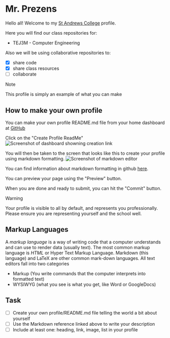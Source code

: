 # Mr. Prezens

Hello all!
Welcome to my [St Andrews College](https://www.sac.on.ca/) profile.

Here you will find our class repositories for:
- TEJ3M - Computer Engineering

Also we will be using collaborative repositories to:
- [x] share code
- [x] share class resources
- [ ] collaborate

> [!NOTE]
> This profile is simply an example of what you can make

## How to make your own profile
You can make your own profile README.md file from your home dashboard at [GitHub](https://github.com/)

Click on the "Create Profile ReadMe"
![Screenshot of dashboard showning creation link](../main/2324-TEJ3M-5-1-GithubSetup.png)

You will then be taken to the screen that looks like this to create your profile using markdown formatting.
![Screenshot of markdown editor](../blob/main/2324-TEJ3M-5-1-MarkdownEditor.png)

You can find information about markdown formatting in github [here](https://docs.github.com/en/get-started/writing-on-github/getting-started-with-writing-and-formatting-on-github/basic-writing-and-formatting-syntax#images).

You can preview your page using the "Preview" button.

When you are done and ready to submit, you can hit the "Commit" button. 

> [!WARNING]
> Your profile is visible to all by default, and represents you professionally. Please ensure you are representing yourself and the school well.

## Markup Languages
A *markup language* is a way of writing code that a computer understands and can use to render data (usually text). The most common markup language is *HTML* or Hyper Text Markup Language. Markdown (this language)
and LaTeX are other common mark-down languages. All text editors fall into two categories
- Markup (You write commands that the computer interprets into formatted text)
- WYSIWYG (what you see is what you get, like Word or GoogleDocs)
 
## Task
- [ ] Create your own profile/README.md file telling the world a bit about yourself
- [ ] Use the Markdown reference linked above to write your description
- [ ] Include at least one: heading, link, image, list in your profile

<!---
DrLawrenceSAC/DrLawrenceSAC is a ✨ special ✨ repository because its `README.md` (this file) appears on your GitHub profile.
You can click the Preview link to take a look at your changes.
--->
